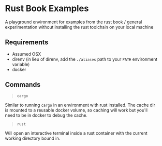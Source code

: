 # Rust Book Examples

A playground environment for examples from the rust book / general experimentation without installing the rust toolchain on your local machine

## Requirements

- Assumed OSX
- direnv (in lieu of direnv, add the `./aliases` path to your `PATH` environment variable)
- docker

## Commands

> `cargo`

Similar to running `cargo` in an environment with rust installed. The cache dir is mounted to a reusable docker volume, so caching will work but you'll need to be in docker to debug the cache.

> `rust`

Will open an interactive terminal inside a rust container with the current working directory bound in.
